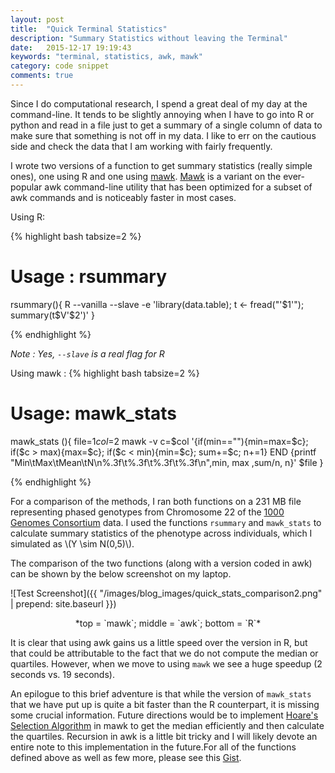 ```yaml
---
layout: post
title:  "Quick Terminal Statistics"
description: "Summary Statistics without leaving the Terminal"
date:   2015-12-17 19:19:43
keywords: "terminal, statistics, awk, mawk"
category: code snippet
comments: true
---
```


Since I do computational research, I spend a great deal of my day at the command-line. It tends to be slightly annoying when I have to go into R or python and read in a file just to get a summary of a single column of data to make sure that something is not off in my data. I like to err on the cautious side and check the data that I am working with fairly frequently.

I wrote two versions of a function to get summary statistics (really simple ones), one using R and one using [mawk]("http://invisible-island.net/mawk/"). [Mawk]("http://invisible-island.net/mawk/") is a variant on the ever-popular awk command-line utility that has been optimized for a subset of awk commands and is noticeably faster in most cases.  

Using R:

{% highlight bash tabsize=2 %}

# Usage : rsummary <filename> <column number>
rsummary(){ R --vanilla --slave -e 'library(data.table); t <- fread("'$1'"); summary(t$V'$2')' }

{% endhighlight %}

*Note : Yes, `--slave` is a real flag for R*

Using mawk :
{% highlight bash tabsize=2 %}

# Usage: mawk_stats <filename> <column number>
mawk_stats (){
	file=$1
	col=$2
	mawk -v c=$col '{if(min==""){min=max=$c};
		if($c > max){max=$c}; if($c < min){min=$c}; sum+=$c; n+=1}
		END {printf "Min\tMax\tMean\tN\n%.3f\t%.3f\t%.3f\t%.3f\n",min, max ,sum/n, n}' $file
}

{% endhighlight %}

For a comparison of the methods, I ran both functions on a 231 MB file representing phased genotypes from Chromosome 22 of the [1000 Genomes Consortium](http://www.1000genomes.org/) data. I used the functions `rsummary` and `mawk_stats` to calculate summary statistics of the phenotype across individuals, which I simulated as \\(Y \sim N(0,5)\\).

The comparison of the two functions (along with a version coded in awk) can be shown by the below screenshot on my laptop. 

![Test Screenshot]({{ "/images/blog_images/quick_stats_comparison2.png" | prepend: site.baseurl }})
<div align="center">
*top = `mawk`; middle = `awk`; bottom = `R`*
</div>

It is clear that using awk gains us a little speed over the version in R, but that could be attributable to the fact that we do not compute the median or quartiles. However, when we move to using `mawk` we see a huge speedup (2 seconds vs. 19 seconds).

An epilogue to this brief adventure is that while the version of `mawk_stats` that we have put up is quite a bit faster than the R counterpart, it is missing some crucial information. Future directions would be to implement [Hoare's Selection Algorithm](https://en.wikipedia.org/wiki/Quickselect) in mawk to get the median efficiently and then calculate the quartiles. Recursion in awk is a little bit tricky and I will likely devote an entire note to this implementation in the future.For all of the functions defined above as well as few more, please see this [Gist]().
